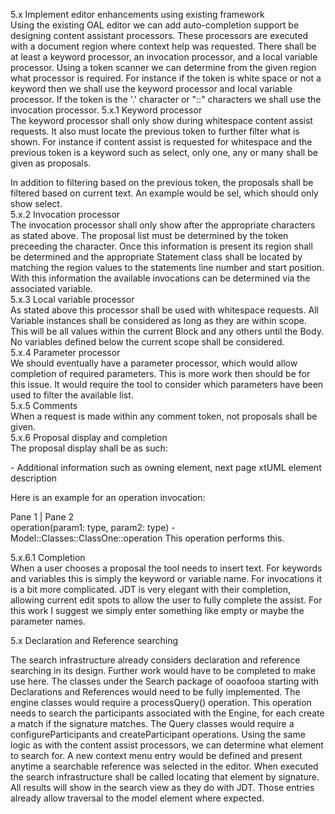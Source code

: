 5.x Implement editor enhancements using existing framework  
Using the existing OAL editor we can add auto-completion support be designing content assistant processors.  These processors are executed with a document region where context help was requested.  There shall be at least a keyword processor, an invocation processor, and a local variable processor.  Using a token scanner we can determine from the given region what processor is required.  For instance if the token is white space or not a keyword then we shall use the keyword processor and local variable processor.  If the token is the '.' character or "::" characters we shall use the invocation processor. 
5.x.1 Keyword processor  
The keyword processor shall only show during whitespace content assist requests.  It also must locate the previous token to further filter what is shown.  For instance if content assist is requested for whitespace and the previous token is a keyword such as select, only one, any or many shall be given as proposals.  
  
In addition to filtering based on the previous token, the proposals shall be filtered based on current text.  An example would be sel, which should only show select.  
5.x.2 Invocation processor  
The invocation processor shall only show after the appropriate characters as stated above.  The proposal list must be determined by the token preceeding the character.  Once this information is present its region shall be determined and the appropriate Statement class shall be located by matching the region values to the statements line number and start position.  With this information the available invocations can be determined via the associated variable.  
5.x.3 Local variable processor  
As stated above this processor shall be used with whitespace requests.  All Variable instances shall be considered as long as they are within scope.  This will be all values within the current Block and any others until the Body.  No variables defined below the current scope shall be considered.  
5.x.4 Parameter processor  
We should eventually have a parameter processor, which would allow completion of required parameters.  This is more work then should be for this issue.  It would require the tool to consider which parameters have been used to filter the available list.  
5.x.5 Comments  
When a request is made within any comment token, not proposals shall be given.  
5.x.6 Proposal display and completion  
The proposal display shall be as such:  

<element to be added> - Additional information such as owning element, next page xtUML element description  

Here is an example for an operation invocation:  

Pane 1                                                                      | Pane 2         
operation(param1: type, param2: type) - Model::Classes::ClassOne::operation   This operation performs this.  

5.x.6.1 Completion  
When a user chooses a proposal the tool needs to insert text.  For keywords and variables this is simply the keyword or variable name.  For invocations it is a bit more complicated.  JDT is very elegant with their completion, allowing current edit spots to allow the user to fully complete the assist.  For this work I suggest we simply enter something like empty or maybe the parameter names.  

5.x Declaration and Reference searching  

The search infrastructure already considers declaration and reference searching in its design.  Further work would have to be completed to make use here.  The classes under the Search package of ooaofooa starting with Declarations and References would need to be fully implemented.  The engine classes would require a processQuery() operation.  This operation needs to search the participants associated with the Engine, for each create a match if the signature matches.  The Query classes would require a configureParticipants and createParticipant operations.  Using the same logic as with the content assist processors, we can determine what element to search for.  A new context menu entry would be defined and present anytime a searchable reference was selected in the editor.  When executed the search infrastructure shall be called locating that element by signature.  All results will show in the search view as they do with JDT.  Those entries already allow traversal to the model element where expected.  
